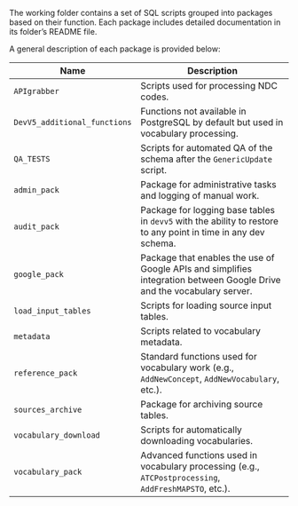 The working folder contains a set of SQL scripts grouped into packages based on their function. Each package includes detailed documentation in its folder’s README file.

A general description of each package is provided below:

| Name                         | Description                                                                                                            |
|------------------------------|------------------------------------------------------------------------------------------------------------------------|
| `APIgrabber`                 | Scripts used for processing NDC codes.                                                                                 |
| `DevV5_additional_functions` | Functions not available in PostgreSQL by default but used in vocabulary processing.                                    |
| `QA_TESTS`                   | Scripts for automated QA of the schema after the `GenericUpdate` script.                                               |
| `admin_pack`                 | Package for administrative tasks and logging of manual work.                                                           |
| `audit_pack`                 | Package for logging base tables in `devv5` with the ability to restore to any point in time in any dev schema.         |
| `google_pack`                | Package that enables the use of Google APIs and simplifies integration between Google Drive and the vocabulary server. |
| `load_input_tables`          | Scripts for loading source input tables.                                                                               |
| `metadata`                   | Scripts related to vocabulary metadata.                                                                                |
| `reference_pack`             | Standard functions used for vocabulary work (e.g., `AddNewConcept`, `AddNewVocabulary`, etc.).                         |
| `sources_archive`            | Package for archiving source tables.                                                                                   |
| `vocabulary_download`        | Scripts for automatically downloading vocabularies.                                                                    |
| `vocabulary_pack`            | Advanced functions used in vocabulary processing (e.g., `ATCPostprocessing`, `AddFreshMAPSTO`, etc.).                  |
